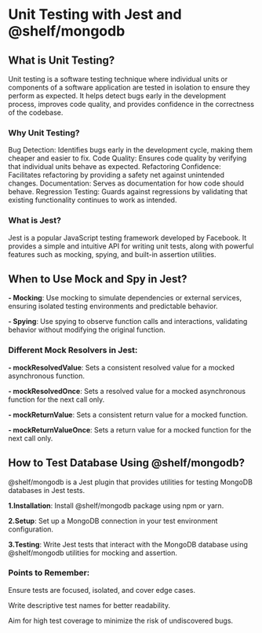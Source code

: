 # Unit Testing with Jest and @shelf/mongodb

## What is Unit Testing?

Unit testing is a software testing technique where individual units or components of a software application are tested in isolation to ensure they perform as expected. It helps detect bugs early in the development process, improves code quality, and provides confidence in the correctness of the codebase.

### Why Unit Testing?

Bug Detection: Identifies bugs early in the development cycle, making them cheaper and easier to fix.
Code Quality: Ensures code quality by verifying that individual units behave as expected.
Refactoring Confidence: Facilitates refactoring by providing a safety net against unintended changes.
Documentation: Serves as documentation for how code should behave.
Regression Testing: Guards against regressions by validating that existing functionality continues to work as intended.

### What is Jest?

Jest is a popular JavaScript testing framework developed by Facebook. It provides a simple and intuitive API for writing unit tests, along with powerful features such as mocking, spying, and built-in assertion utilities.

## When to Use Mock and Spy in Jest?

**- Mocking**: Use mocking to simulate dependencies or external services, ensuring isolated testing environments and predictable behavior.

**- Spying**: Use spying to observe function calls and interactions, validating behavior without modifying the original function.

### Different Mock Resolvers in Jest:

**- mockResolvedValue**: Sets a consistent resolved value for a mocked asynchronous function.

**- mockResolvedOnce**: Sets a resolved value for a mocked asynchronous function for the next call only.

**- mockReturnValue**: Sets a consistent return value for a mocked function.

**- mockReturnValueOnce**: Sets a return value for a mocked function for the next call only.

## How to Test Database Using @shelf/mongodb?

@shelf/mongodb is a Jest plugin that provides utilities for testing MongoDB databases in Jest tests.

**1.Installation**: Install @shelf/mongodb package using npm or yarn.

**2.Setup**: Set up a MongoDB connection in your test environment configuration.

**3.Testing**: Write Jest tests that interact with the MongoDB database using @shelf/mongodb utilities for mocking and assertion.

### Points to Remember:

Ensure tests are focused, isolated, and cover edge cases.

Write descriptive test names for better readability.

Aim for high test coverage to minimize the risk of undiscovered bugs.
